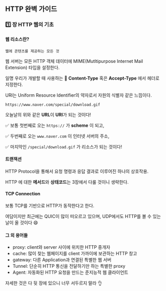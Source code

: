 ## HTTP 완벽 가이드

### :one: 장 HTTP 웹의 기초

#### 웹 리소스란?

```text
웹에 콘텐츠를 제공하는 모든 것
```

웹 서버는 모든 HTTP 객체 데이터에 MIME(Mutltipurpose Internet Mail Extension) 타입을 설정한다. 

일명 우리가 개발할 때 사용하는 :book: **Content-Type** 혹은 **Accept-Type** 에서 헤더로 지정한다. 

URI는 Uniform Resource Identifier의 약자로서 자원의 식별자 같은 느낌이다. 

```text
https://www.naver.com/special/download.gif
```

오늘날의 위와 같은 **URL**이 **URI**가 되는 것이다!  

:white_check_mark: 보통 첫번째로 오는 `https://` 가 **scheme** 이 되고,  

:white_check_mark: 두번째로 오는 `www.naver.com` 이 인터넷 서버의 주소,  

:white_check_mark: 마지막인 `/special/download.gif` 가 리소스가 되는 것이다!  

#### 트랜잭션

HTTP Protocol을 통해서 요청 명령과 응답 결과로 이루어진 하나의 상호작용. 

HTTP 에 대한 **메서드**와 **상태코드**는 3장에서 다룰 것이니 생략한다. 

#### TCP Connection

보통 TCP를 기반으로 HTTP가 동작한다고 한다. 

여담이지만 최근에는 QUIC이 많이 떠오르고 있으며, UDP에서도 HTTP를 볼 수 있는 날이 올 것이다 :smile:  

#### 그 외 용어들

* proxy: client와 server 사이에 위치한 HTTP 중개자
* cache: 많이 찾는 웹페이지를 client 가까이에 보관하는 HTTP 창고
* gateway: 다른 Application과 연결된 특별한 웹 서버
* Tunnel: 단순히 HTTP 통신을 전달하기만 하는 특별한 proxy
* Agent: 자동화된 HTTP 요청을 만드는 준지능적 웹 클라이언트

자세한 것은 다 뒷 장에 있으니 너무 서두르지 말라 :ok_hand: